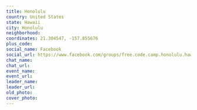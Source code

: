 ```yaml
---
title: Honolulu
country: United States
state: Hawaii
city: Honolulu
neighborhood: 
coordinates: 21.304547, -157.855676
plus_code:
social_name: Facebook
social_url: https://www.facebook.com/groups/free.code.camp.honolulu.hawaii
chat_name:
chat_url:
event_name:
event_url:
leader_name:
leader_url:
old_photo: 
cover_photo:
---
```

